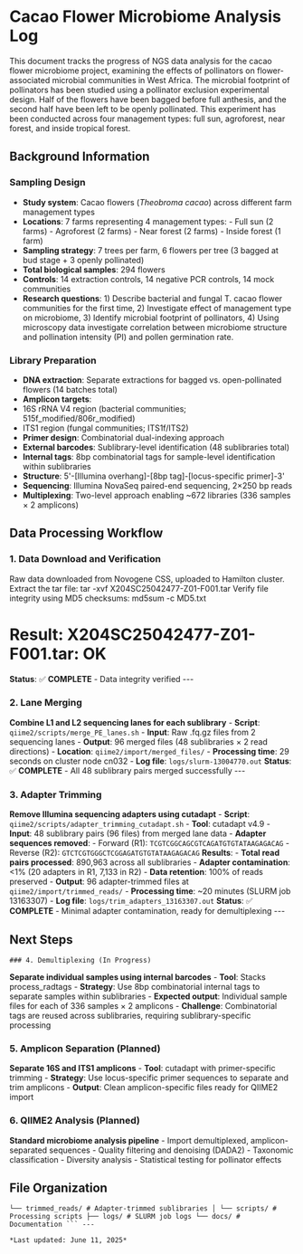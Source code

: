 # Cacao Flower Microbiome Analysis Log
This document tracks the progress of NGS data analysis for the cacao flower microbiome project, examining the effects of pollinators on flower-associated microbial communities in West Africa. 
The microbial footprint of pollinators has been studied using a pollinator exclusion experimental design. Half of the flowers have been bagged before full anthesis, and the second half have been left to be openly pollinated. This experiment has been conducted across four management types: full sun, agroforest, near forest, and inside tropical forest.

## Background Information

### Sampling Design
- **Study system**: Cacao flowers (*Theobroma cacao*) across different farm management types
- **Locations**: 7 farms representing 4 management types: - Full sun (2 farms) - Agroforest (2 farms) - Near forest (2 farms) - Inside forest (1 farm)
- **Sampling strategy**: 7 trees per farm, 6 flowers per tree (3 bagged at bud stage + 3 openly pollinated) 
- **Total biological samples**: 294 flowers
- **Controls**: 14 extraction controls, 14 negative PCR controls, 14 mock communities
- **Research questions**: 1) Describe bacterial and fungal T. cacao flower communities for the first time, 2) Investigate effect of management type on microbiome, 3) Identify microbial footprint of pollinators, 4) Using microscopy data investigate correlation between microbiome structure and pollination intensity (PI) and pollen germination rate.

### Library Preparation
- **DNA extraction**: Separate extractions for bagged vs. open-pollinated flowers (14 batches total)
- **Amplicon targets**:
- 16S rRNA V4 region (bacterial communities; 515f_modified/806r_modified)
- ITS1 region (fungal communities; ITS1f/ITS2)
- **Primer design**: Combinatorial dual-indexing approach
- **External barcodes**: Sublibrary-level identification (48 sublibraries total)
- **Internal tags**: 8bp combinatorial tags for sample-level identification within sublibraries
- **Structure**: 5'-[Illumina overhang]-[8bp tag]-[locus-specific primer]-3'
- **Sequencing**: Illumina NovaSeq paired-end sequencing, 2×250 bp reads
- **Multiplexing**: Two-level approach enabling ~672 libraries (336 samples × 2 amplicons)

## Data Processing Workflow

### 1. Data Download and Verification
Raw data downloaded from Novogene CSS, uploaded to Hamilton cluster. Extract the tar file:
tar -xvf X204SC25042477-Z01-F001.tar
Verify file integrity using MD5 checksums:
md5sum -c MD5.txt

# Result: X204SC25042477-Z01-F001.tar: OK
 **Status**: ✅ **COMPLETE** - Data integrity verified ---

### 2. Lane Merging
**Combine L1 and L2 sequencing lanes for each sublibrary**
	- **Script**: `qiime2/scripts/merge_PE_lanes.sh`
	- **Input**: Raw .fq.gz files from 2 sequencing lanes
	- **Output**: 96 merged files (48 sublibraries × 2 read directions)
	- **Location**: `qiime2/import/merged_files/`
	- **Processing time**: 29 seconds on cluster node cn032
	- **Log file**: `logs/slurm-13004770.out`
**Status**: ✅ **COMPLETE** - All 48 sublibrary pairs merged successfully ---

### 3. Adapter Trimming
**Remove Illumina sequencing adapters using cutadapt**
	- **Script**: `qiime2/scripts/adapter_trimming_cutadapt.sh`
	- **Tool**: cutadapt v4.9
	- **Input**: 48 sublibrary pairs (96 files) from merged lane data
	- **Adapter sequences removed**:
	 - Forward (R1): `TCGTCGGCAGCGTCAGATGTGTATAAGAGACAG`
	 - Reverse (R2): `GTCTCGTGGGCTCGGAGATGTGTATAAGAGACAG`
**Results**:
	- **Total read pairs processed**: 890,963 across all sublibraries
	- **Adapter contamination**: <1% (20 adapters in R1, 7,133 in R2)
	- **Data retention**: 100% of reads preserved
	- **Output**: 96 adapter-trimmed files at `qiime2/import/trimmed_reads/`
	- **Processing time**: ~20 minutes (SLURM job 13163307)
	- **Log file**: `logs/trim_adapters_13163307.out`
 **Status**: ✅ **COMPLETE** - Minimal adapter contamination, ready for demultiplexing ---

## Next Steps
	### 4. Demultiplexing (In Progress)
**Separate individual samples using internal barcodes**
	- **Tool**: Stacks process_radtags
	- **Strategy**: Use 8bp combinatorial internal tags to separate samples within sublibraries
	- **Expected output**: Individual sample files for each of 336 samples × 2 amplicons
	- **Challenge**: Combinatorial tags are reused across sublibraries, requiring sublibrary-specific processing

### 5. Amplicon Separation (Planned)
**Separate 16S and ITS1 amplicons**
	- **Tool**: cutadapt with primer-specific trimming
	- **Strategy**: Use locus-specific primer sequences to separate and trim amplicons
	- **Output**: Clean amplicon-specific files ready for QIIME2 import

### 6. QIIME2 Analysis (Planned)
**Standard microbiome analysis pipeline**
	- Import demultiplexed, amplicon-separated sequences
	- Quality filtering and denoising (DADA2)
	- Taxonomic classification
	- Diversity analysis
	- Statistical testing for pollinator effects

## File Organization
``` cacao_flower_microbiome/ ├── data/ │ ├── qiime2_cfm_metadata.txt # Sample metadata for QIIME2 │ └── raw_data/ # Original Novogene files ├── qiime2/ │ ├── import/ │ │ ├── merged_files/ # Lane-merged sublibraries │ │ 
└── trimmed_reads/ # Adapter-trimmed sublibraries │ └── scripts/ # Processing scripts ├── logs/ # SLURM job logs └── docs/ # Documentation ``` ---

*Last updated: June 11, 2025*

